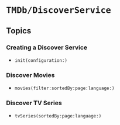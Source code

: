 # ``TMDb/DiscoverService``

## Topics

### Creating a Discover Service

- ``init(configuration:)``

### Discover Movies

- ``movies(filter:sortedBy:page:language:)``

### Discover TV Series

- ``tvSeries(sortedBy:page:language:)``
